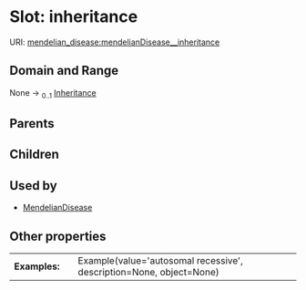 
# Slot: inheritance




URI: [mendelian_disease:mendelianDisease__inheritance](http://w3id.org/ontogpt/mendelian_disease/mendelianDisease__inheritance)


## Domain and Range

None &#8594;  <sub>0..1</sub> [Inheritance](Inheritance.md)

## Parents


## Children


## Used by

 * [MendelianDisease](MendelianDisease.md)

## Other properties

|  |  |  |
| --- | --- | --- |
| **Examples:** | | Example(value='autosomal recessive', description=None, object=None) |

